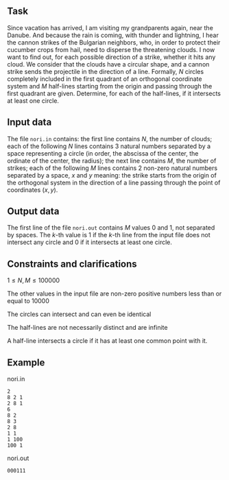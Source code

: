 ## Task

Since vacation has arrived, I am visiting my grandparents again, near the Danube. And because the rain is coming, with thunder and lightning, I hear the cannon strikes of the Bulgarian neighbors, who, in order to protect their cucumber crops from hail, need to disperse the threatening clouds. I now want to find out, for each possible direction of a strike, whether it hits any cloud. We consider that the clouds have a circular shape, and a cannon strike sends the projectile in the direction of a line. Formally, $N$ circles completely included in the first quadrant of an orthogonal coordinate system and $M$ half-lines starting from the origin and passing through the first quadrant are given. Determine, for each of the half-lines, if it intersects at least one circle.

## Input data

The file `nori.in` contains:
the first line contains $N$, the number of clouds;
each of the following $N$ lines contains 3 natural numbers separated by a space representing a circle (in order, the abscissa of the center, the ordinate of the center, the radius);
the next line contains $M$, the number of strikes;
each of the following $M$ lines contains 2 non-zero natural numbers separated by a space, $x$ and $y$ meaning: the strike starts from the origin of the orthogonal system in the direction of a line passing through the point of coordinates $(x, y)$.

## Output data

The first line of the file `nori.out` contains $M$ values 0 and 1, not separated by spaces. The $k$-th value is 1 if the $k$-th line from the input file does not intersect any circle and 0 if it intersects at least one circle.

## Constraints and clarifications

$1 \leq N, M \leq 100000$

The other values in the input file are non-zero positive numbers less than or equal to $10000$

The circles can intersect and can even be identical

The half-lines are not necessarily distinct and are infinite

A half-line intersects a circle if it has at least one common point with it.

## Example

nori.in
```
2
8 2 1
2 8 1
6
8 2
8 3
2 8
1 1
1 100
100 1
```

nori.out
```
000111
```